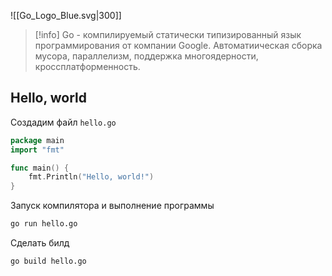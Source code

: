 ![[Go_Logo_Blue.svg|300]]

>[!info] Go - компилируемый статически типизированный язык программирования от компании Google. Автоматиическая сборка мусора, параллелизм, поддержка многоядерности, кроссплатформенность.

## Hello, world
Создадим файл `hello.go`
```go
package main
import "fmt"

func main() {
    fmt.Println("Hello, world!")
}
```

Запуск компилятора и выполнение программы
```bash
go run hello.go
```

Сделать билд
```bash
go build hello.go
```
